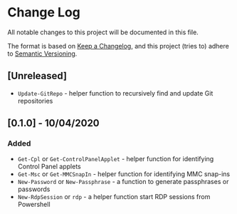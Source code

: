 # Change Log

All notable changes to this project will be documented in this file.

The format is based on [Keep a Changelog](https://keepachangelog.com/en/1.0.0/),
and this project (tries to) adhere to [Semantic Versioning](https://semver.org/spec/v2.0.0.html).

## [Unreleased]

- ``Update-GitRepo`` - helper function to recursively find and update Git repositories

## [0.1.0] - 10/04/2020

### Added

- ``Get-Cpl`` or ``Get-ControlPanelApplet`` - helper function for identifying Control Panel applets
- ``Get-Msc`` or ``Get-MMCSnapIn`` - helper function for identifying MMC snap-ins
- ``New-Password`` or ``New-Passphrase`` - a function to generate passphrases or passwords
- ``New-RdpSession`` or ``rdp`` -  a helper function start RDP sessions from Powershell
